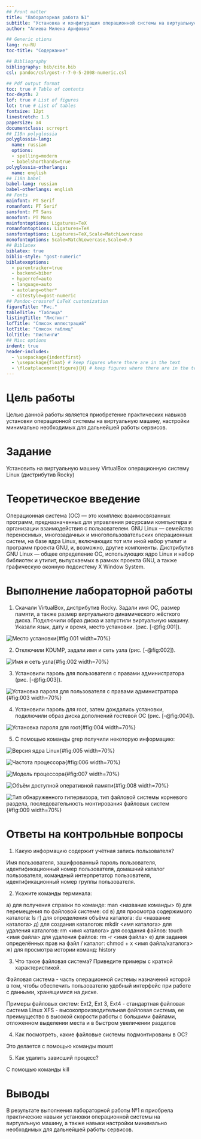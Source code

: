```yaml
---
## Front matter
title: "Лабораторная работа №1"
subtitle: "Установка и конфигурация операционной системы на виртуальную машину"
author: "Алиева Милена Арифовна"

## Generic otions
lang: ru-RU
toc-title: "Содержание"

## Bibliography
bibliography: bib/cite.bib
csl: pandoc/csl/gost-r-7-0-5-2008-numeric.csl

## Pdf output format
toc: true # Table of contents
toc-depth: 2
lof: true # List of figures
lot: true # List of tables
fontsize: 12pt
linestretch: 1.5
papersize: a4
documentclass: scrreprt
## I18n polyglossia
polyglossia-lang:
  name: russian
  options:
  - spelling=modern
  - babelshorthands=true
polyglossia-otherlangs:
  name: english
## I18n babel
babel-lang: russian
babel-otherlangs: english
## Fonts
mainfont: PT Serif
romanfont: PT Serif
sansfont: PT Sans
monofont: PT Mono
mainfontoptions: Ligatures=TeX
romanfontoptions: Ligatures=TeX
sansfontoptions: Ligatures=TeX,Scale=MatchLowercase
monofontoptions: Scale=MatchLowercase,Scale=0.9
## Biblatex
biblatex: true
biblio-style: "gost-numeric"
biblatexoptions:
  - parentracker=true
  - backend=biber
  - hyperref=auto
  - language=auto
  - autolang=other*
  - citestyle=gost-numeric
## Pandoc-crossref LaTeX customization
figureTitle: "Рис."
tableTitle: "Таблица"
listingTitle: "Листинг"
lofTitle: "Список иллюстраций"
lotTitle: "Список таблиц"
lolTitle: "Листинги"
## Misc options
indent: true
header-includes:
  - \usepackage{indentfirst}
  - \usepackage{float} # keep figures where there are in the text
  - \floatplacement{figure}{H} # keep figures where there are in the text
---
```


# Цель работы

Целью данной работы является приобретение практических навыков установки операционной системы на виртуальную машину, настройки минимально необходимых для дальнейшей работы сервисов.

# Задание

Установить на виртуальную машину VirtualBox операционную систему Linux (дистрибутив Rocky)

# Теоретическое введение

Операционная система (ОС) — это комплекс взаимосвязанных программ, предназначенных для управления ресурсами компьютера и организации взаимодействия с пользователем. GNU Linux — семейство переносимых, многозадачных и многопользовательских операционных систем, на базе ядра Linux, включающих тот или иной набор утилит и программ проекта GNU, и, возможно, другие компоненты. Дистрибутив GNU Linux — общее определение ОС, использующих ядро Linux и набор библиотек и утилит, выпускаемых в рамках проекта GNU, а также графическую оконную подсистему X Window System.

# Выполнение лабораторной работы

1. Скачали VirtualBox, дистрибутив Rocky. Задали имя ОС, размер памяти, а также размер виртуального динамического жёсткого диска. Подключили образ диска и запустили виртуальную машину. Указали язык, дату и время, место установки. (рис. [-@fig:001]).

![Место установки](image/1.jpg){#fig:001 width=70%}

2. Отключили KDUMP, задали имя и сеть узла (рис. [-@fig:002]).

![Имя и сеть узла](image/2.jpg){#fig:002 width=70%}

3. Установили пароль для пользователя с правами администратора (рис. [-@fig:003]).

![Установка пароля для пользователя с правами администратора](image/3.jpg){#fig:003 width=70%}

4. Установили пароль для root, затем дождались установки, подключили образ диска дополнений гостевой ОС (рис. [-@fig:004]).

![Установка пароля для root](image/4.jpg){#fig:004 width=70%}

5. С помощью команды grep получили некоторую информацию: 

![Версия ядра Linux](image/5.jpg){#fig:005 width=70%}

![Частота процессора](image/6.jpg){#fig:006 width=70%}

![Модель процессора](image/7.jpg){#fig:007 width=70%}

![Объём доступной оперативной памяти](image/8.jpg){#fig:008 width=70%}

![Тип обнаруженного гипервизора, тип файловой системы корневого раздела, последовательность монтирования файловых систем](image/9.jpg){#fig:009 width=70%}

# Ответы на контрольные вопросы

1. Какую информацию содержит учётная запись пользователя? 

Имя пользователя, зашифрованный пароль пользователя, идентификационный номер пользователя, домашний каталог пользователя, командный интерпретатор пользователя, идентификационный номер группы пользователя.

2. Укажите команды терминала:

а) для получения справки по команде: man <название команды> б) для перемещения по файловой системе: cd в) для просмотра содержимого каталога: ls г) для определения объёма каталога: du <название каталога> д) для создания каталогов: mkdir <имя каталога> для удаления каталогов: rm <имя каталога> для создания файлов: touch <имя файла> для удаления файлов: rm -r <имя файла> е) для задания определённых прав на файл / каталог: chmod + x <имя файла/каталога> ж) для просмотра истории команд: history

3. Что такое файловая система? Приведите примеры с краткой характеристикой. 

Файловая система - часть операционной системы назначений которой в том, чтобы обеспечить пользователю удобный интерфейс при работе с данными, хранящимися на диске.

Примеры файловых систем: Ext2, Ext 3, Ext4 - стандартная файловая система Linux XFS - высокопроизводительная файловая система, ее преимущество в высокой скорости работы с большими файлами, отложенном выделении места и в быстром увеличении разделов

4. Как посмотреть, какие файловые системы подмонтированы в ОС? 

Это делается с помощью команды mount

5. Как удалить зависший процесс? 

С помощью команды kill

# Выводы

В результате выполнения лабораторной работы №1 я приобрела практические навыки установки операционной системы на виртуальную машину, а также навыки настройки минимально необходимых для дальнейшей работы сервисов.
